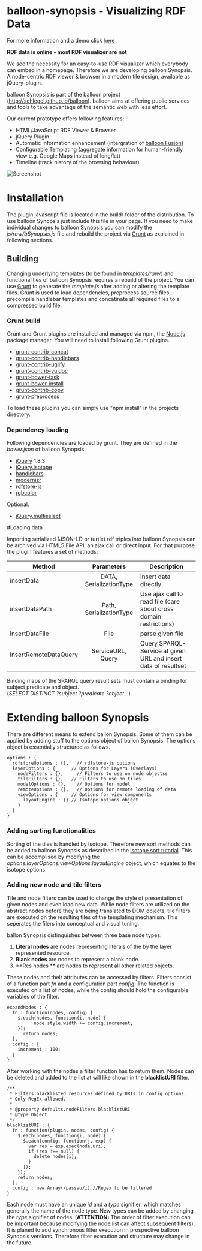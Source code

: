 balloon-synopsis - Visualizing RDF Data
================

For more information and a demo click [here](http://schlegel.github.io/balloon/balloon-synopsis.html)

**RDF data is online - most RDF visualizer are not**

We see the necessity for an easy-to-use RDF visualizer which everybody can embed in a homepage. Therefore we are developing balloon Synopsis. A node-centric RDF viewer & browser in a modern tile design, available as jQuery-plugin.

balloon Synopsis is part of the balloon project (http://schlegel.github.io/balloon). balloon aims at offering public services and tools to take advantage of the semantic web with less effort. 

Our current prototype offers following features:

* HTML/JavaScript RDF Viewer & Browser
* jQuery Plugin
* Automatic information enhancement (intergration of [balloon Fusion](http://schlegel.github.io/balloon/balloon-fusion.html))
* Configurable Templating (aggregate information for human-friendly view e.g. Google Maps instead of long/lat)
* Timeline (track history of the browsing behaviour)

![Screenshot](http://schlegel.github.io/balloon/images/slider/balloon_synopsis.png)

# Installation
The plugin javascript file is located in the build/ folder of the distribution. To use balloon Synopsis just include this file in your page. If you need to make individual changes to balloon Synopsis you can modify the *js/raw/bSynopsis.js* file and rebuild the project via [Grunt](http://gruntjs.com/api/grunt) as explained in following sections.

## Building

Changing underlying templates (to be found in *templates/raw/*) and functionalities of balloon Synopsis requires a rebuild of the project. You can use [Grunt](http://gruntjs.com/api/grunt) to generate the *template.js* after adding or altering the template files. Grunt is used to load dependencies, preprocess source files, precompile handlebar templates and concatinate all required files to a compressed build file.

### Grunt build

Grunt and Grunt plugins are installed and managed via npm, the [Node.js](http://nodejs.org/) package manager.
You will need to install following Grunt plugins.

* [grunt-contrib-concat](https://npmjs.org/package/grunt-contrib-concat)
* [grunt-contrib-handlebars](https://npmjs.org/package/grunt-contrib-handlebars)
* [grunt-contrib-uglify](https://npmjs.org/package/grunt-contrib-uglify)
* [grunt-contrib-yuidoc](https://npmjs.org/package/grunt-contrib-yuidoc)
* [grunt-bower-task](https://www.npmjs.org/package/grunt-bower-task)
* [grunt-bower-install](https://www.npmjs.org/package/grunt-bower-install)
* [grunt-contrib-copy](https://www.npmjs.org/package/grunt-contrib-copy)
* [grunt-preprocess](https://www.npmjs.org/package/grunt-preprocess)

To load these plugins you can simply use "npm install" in the projects directory.

### Dependency loading

Following dependencies are loaded by grunt. They are defined in the *bower.json* of balloon Synopsis.

 * [jQuery](http://jquery.com/) 1.8.3
 * [jQuery.isotope](http://isotope.metafizzy.co/)
 * [handlebars](http://handlebarsjs.com/)
 * [modernizr](http://modernizr.com/)
 * [rdfstore-js](https://github.com/antoniogarrote/rdfstore-js)
 * [rgbcolor](http://www.phpied.com/rgb-color-parser-in-javascript/)

Optional:
 * [jQuery.multiselect](http://www.erichynds.com/blog/jquery-ui-multiselect-widget)

#Loading data

Importing serialized (JSON-LD or turtle) rdf triples into balloon Synopsis can be archived via HTML5 File API, an ajax call or direct input. For that purpose the plugin features a set of methods:

| Method        | Parameters |  Description |
| ------------- |:-------------:|-------------|
| insertData | DATA, SerializationType | Insert data directly |
| insertDataPath | Path, SerializationType | Use ajax call to read file (care about cross domain restrictions)|
| insertDataFile | File | parse given file |
| insertRemoteDataQuery | ServiceURL, Query | Query SPARQL-Service at given URL and insert data of resultset |

Binding maps of the SPARQL query result sets must contain a binding for subject predicate and object.<br/> (*SELECT DISTINCT ?subject ?predicate ?object...*)


# Extending balloon Synopsis

There are different means to extend ballon Synopsis. Some of them can be applied by adding stuff to the options object of ballon Synopsis. The options object is essentially structured as follows.

    options : {
      rdfstoreOptions : {},   // rdfstore-js options
      layerOptions : {      // Options for Layers (Overlays)
        nodeFilters : {},     // Filters to use on node objectss
        tileFilters : {},   // Filters to use on tiles
        modelOptions : {},    // Options for model
        remoteOptions : {},   // Options for remote loading of data
        viewOptions : {     // Options for view components
          layoutEngine : {} // Isotope options object
        }
      }
    }

### Adding sorting functionalities

Sorting of the tiles is handled by Isotope. Therefore new sort methods can be added to balloon Synopsis as described in the [isotope sort tutorial](http://isotope.metafizzy.co/sorting.html). This can be accomplised by modifying the *options.layerOptions.viewOptions.layoutEngine* object, which equates to the isotope options.

### Adding new node and tile filters

Tile and node filters can be used to change the style of presentation of given nodes and even load new data. While node filters are utilized on the abstract nodes before they are being translated to DOM objects, tile filters are executed on the resulting tiles of the templating mechanism. This seperates the filers into conceptual and visual tuning.

ballon Synopsis distinguishes between three base node types:

1. **Literal nodes** are nodes representing literals of the by the layer represented resource.
2. **Blank nodes** are nodes to represent a blank node.
3. **Res nodes ** are nodes to represent all other related objects.

These nodes and their attributes can be accessed by filters. Filters consist of a function part *fn* and a configuration part *config*. The function is executed on a list of nodes, while the config should hold the configurable variables of the filter.

    expandNodes : {
      fn : function(nodes, config) {
        $.each(nodes, function(i, node) {
              node.style.width += config.increment;
        });
          return nodes;
      },
      config : {
        increment : 100;
      }
    }
After working with the nodes a filter function has to return them. Nodes can be deleted and added to the list at will like shown in the **blacklistURI** filter.

    /**
     * Filters blacklisted resources defined by URIs in config options.
     * Only RegEx allowed.
     * 
     * @property defaults.nodeFilters.blacklistURI
     * @type Object
     */
    blacklistURI : {
      fn : function(plugin, nodes, config) {
        $.each(nodes, function(i, node) {
          $.each(config, function(j, exp) {
            var res = exp.exec(node.uri);
            if (res !== null) {
              delete nodes[i];
            }
          });
        });
        return nodes;
      },
      config : new Array(/passau/i) //Regex to be filtered
    }

Each node must have an unique *id* and a *type* signifier, which matches generally the name of the node type. New types can be added by changing the *type* signifier of nodes. (**ATTENTION:** The order of filter execution can be important because modifying the node list can affect subsequent filters). It is planed to add synchronous filter execution in prospective balloon Synopsis versions. Therefore filter execution and structure may change in the future.